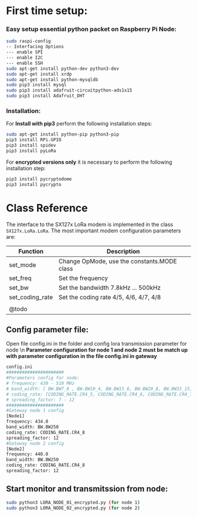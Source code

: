 # First time setup:
### Easy setup essential python packet on Raspberry Pi Node:
```bash
sudo raspi-config
-- Interfacing Options
--- enable SPI
--- enable I2C
--- enable SSH
sudo apt-get install python-dev python3-dev
sudo apt-get install xrdp
sudo apt-get install python-mysqldb
sudo pip3 install mysql
sudo pip3 install adafruit-circuitpython-ads1x15 
sudo pip3 install Adafruit_DHT
```

### Installation:
For **Install with pip3** perform the following installation steps:
```bash
sudo apt-get install python-pip python3-pip
pip3 install RPi.GPIO
pip3 install spidev
pip3 install pyLoRa
```

For **encrypted versions only** it is necessary to perform the following installation step:
```bash
pip3 install pycryptodome
pip3 install pycrypto
```

# Class Reference

The interface to the SX127x LoRa modem is implemented in the class `SX127x.LoRa.LoRa`.
The most important modem configuration parameters are:
 
| Function         | Description                                 |
|------------------|---------------------------------------------|
| set_mode         | Change OpMode, use the constants.MODE class |
| set_freq         | Set the frequency                           |
| set_bw           | Set the bandwidth 7.8kHz ... 500kHz         |
| set_coding_rate  | Set the coding rate 4/5, 4/6, 4/7, 4/8      |
| | |
| @todo            |                              |

## Config parameter file:
Open file config.ini in the folder and config lora transmission parameter for node 
\n
**Parameter configuration for node 1 and node 2 must be match up with parameter configuration in the file config.ini in gateway**
```bash
config.ini
######################
#Parameters config for node:
# frequency: 430 - 510 MHz
# band_width: [ BW.BW7_8 , BW.BW10_4, BW.BW15_6, BW.BW20_8, BW.BW31_15, BW.BW41_7, BW.BW62_5, BW.BW125, BW.BW250, BW.BW500]
# coding_rate: [CODING_RATE.CR4_5, CODING_RATE.CR4_6, CODING_RATE.CR4_7, CODING_RATE.CR4_8]
# spreading_factor: 7 - 12
######################
#Gateway node 1 config
[Node1]
frequency: 434.0
band_width: BW.BW250
coding_rate: CODING_RATE.CR4_8
spreading_factor: 12
#Gateway node 2 config
[Node2]
frequency: 440.0
band_width: BW.BW250
coding_rate: CODING_RATE.CR4_8
spreading_factor: 12
```
## Start monitor and transmitssion from node:
```bash
sudo python3 LORA_NODE_01_encrypted.py (for node 1)
sudo python3 LORA_NODE_02_encrypted.py (for node 2)
```

